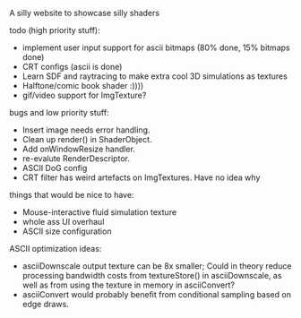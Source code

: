 A silly website to showcase silly shaders

todo (high priority stuff):
- implement user input support for ascii bitmaps (80% done, 15% bitmaps done)
- CRT configs (ascii is done)
- Learn SDF and raytracing to make extra cool 3D simulations as textures
- Halftone/comic book shader :))))
- gif/video support for ImgTexture?

bugs and low priority stuff:
- Insert image needs error handling.
- Clean up render() in ShaderObject.
- Add onWindowResize handler.
- re-evalute RenderDescriptor.
- ASCII DoG config
- CRT filter has weird artefacts on ImgTextures. Have no idea why

things that would be nice to have:
- Mouse-interactive fluid simulation texture
- whole ass UI overhaul
- ASCII size configuration


ASCII optimization ideas:
- asciiDownscale output texture can be 8x smaller; Could in theory reduce processing bandwidth costs from textureStore() in asciiDownscale, as well as from using the texture in memory in asciiConvert?
- asciiConvert would probably benefit from conditional sampling based on edge draws.
